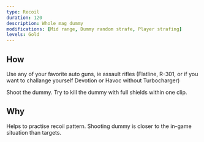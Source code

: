 ```yaml
---
type: Recoil
duration: 120
description: Whole mag dummy
modifications: [Mid range, Dummy random strafe, Player strafing]
levels: Gold
---
```


## How

Use any of your favorite auto guns, ie assault rifles (Flatline, R-301, or if you want to challange yourself Devotion or Havoc without Turbocharger)

Shoot the dummy. Try to kill the dummy with full shields within one clip.

## Why

Helps to practise recoil pattern. Shooting dummy is closer to the in-game situation than targets.
